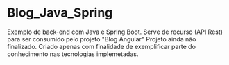 # Blog_Java_Spring
Exemplo de back-end com Java e Spring Boot. Serve de recurso (API Rest) para ser consumido pelo projeto "Blog Angular"
Projeto ainda não finalizado. Criado apenas com finalidade de exemplificar parte do conhecimento nas tecnologias implemetadas.
